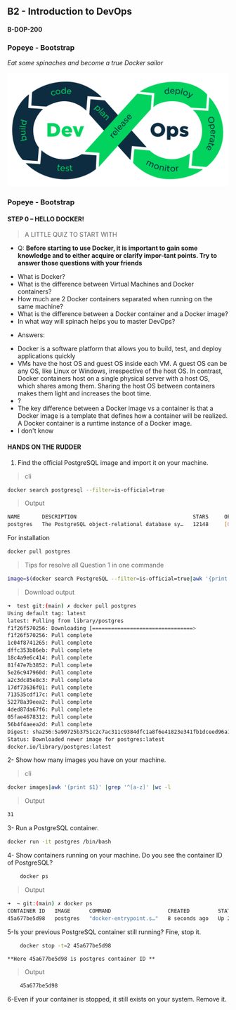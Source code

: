 

## B2 - Introduction to DevOps
####  B-DOP-200 








###  Popeye - Bootstrap 

*Eat some spinaches and become a true Docker sailor*


![devopscircle](./.img/gg.png)

### Popeye - Bootstrap

#### STEP 0 – HELLO DOCKER!


> A LITTLE QUIZ TO START WITH

* Q: 
**Before starting to use Docker, it is important to gain some knowledge and to either acquire or clarify impor-tant points. Try to answer those questions with your friends**


- What is Docker?
- What is the difference between Virtual Machines and Docker containers?
- How much are 2 Docker containers separated when running on the same machine?
- What is the difference between a Docker container and a Docker image?
- In what way will spinach helps you to master DevOps?

* Answers:
 
- Docker is a software platform that allows you to build, test, and deploy applications quickly
- VMs have the host OS and guest OS inside each VM. A guest OS can be any OS, like Linux or Windows, irrespective of the host OS. In contrast, Docker containers host on a single physical server with a host OS, which shares among them. Sharing the host OS between containers makes them light and increases the boot time.
- ?
- The key difference between a Docker image vs a container is that a Docker image is a template that defines how a container will be realized. A Docker container is a runtime instance of a Docker image.
- I don't know



#### HANDS ON THE RUDDER


1. Find the official PostgreSQL image and import it on your machine.
> cli
```bash
docker search postgresql --filter=is-official=true
```
> Output 

```bash
NAME       DESCRIPTION                                     STARS     OFFICIAL   AUTOMATED
postgres   The PostgreSQL object-relational database sy…   12148     [OK]       
```

For installation 
```bash
docker pull postgres
```

> Tips for resolve all Question 1 in one commande
```bash
image=$(docker search PostgreSQL --filter=is-official=true|awk '{print $1}'|tail -1) && docker pull $image
```
> Download output
```bash
➜  test git:(main) ✗ docker pull postgres
Using default tag: latest
latest: Pulling from library/postgres
f1f26f570256: Downloading [================================>                  ]  20.44MB/31.41MB
f1f26f570256: Pull complete 
1c04f8741265: Pull complete 
dffc353b86eb: Pull complete 
18c4a9e6c414: Pull complete 
81f47e7b3852: Pull complete 
5e26c947960d: Pull complete 
a2c3dc85e8c3: Pull complete 
17df73636f01: Pull complete 
713535cdf17c: Pull complete 
52278a39eea2: Pull complete 
4ded87da67f6: Pull complete 
05fae4678312: Pull complete 
56b4f4aeea2d: Pull complete 
Digest: sha256:5a90725b3751c2c7ac311c9384dfc1a8f6e41823e341fb1dceed96a11677303a
Status: Downloaded newer image for postgres:latest
docker.io/library/postgres:latest

```
2- Show how many images you have on your machine.
> cli 

```bash
docker images|awk '{print $1}' |grep '^[a-z]' |wc -l
```

> Output
```bash
31
```

3- Run a PostgreSQL container.
```bash
docker run -it postgres /bin/bash
```

4- Show containers running on your machine. Do you see the container ID of PostgreSQL?
```bash
	docker ps
```
> Output
```bash
➜  ~ git:(main) ✗ docker ps 
CONTAINER ID   IMAGE      COMMAND                  CREATED         STATUS         PORTS      NAMES
45a677be5d98   postgres   "docker-entrypoint.s…"   8 seconds ago   Up 2 seconds   5432/tcp   kind_fermi
```

5-Is your previous PostgreSQL container still running? Fine, stop it.

```bash
	docker stop -t=2 45a677be5d98
```
	**Here 45a677be5d98 is postgres container ID **

> Output 

```bash
	45a677be5d98
```

6-Even if your container is stopped, it still exists on your system. Remove it.


```bash


```























































































































































